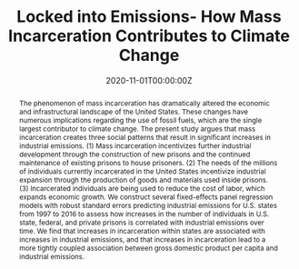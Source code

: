 ---
abstract: The phenomenon of mass incarceration has dramatically altered the economic and infrastructural landscape of the United States. These changes have numerous implications regarding the use of fossil fuels, which are the single largest contributor to climate change. The present study argues that mass incarceration creates three social patterns that result in significant increases in industrial emissions. (1) Mass incarceration incentivizes further industrial development through the construction of new prisons and the continued maintenance of existing prisons to house prisoners. (2) The needs of the millions of individuals currently incarcerated in the United States incentivize industrial expansion through the production of goods and materials used inside prisons. (3) Incarcerated individuals are being used to reduce the cost of labor, which expands economic growth. We construct several fixed-effects panel regression models with robust standard errors predicting industrial emissions for U.S. states from 1997 to 2016 to assess how increases in the number of individuals in U.S. state, federal, and private prisons is correlated with industrial emissions over time. We find that increases in incarceration within states are associated with increases in industrial emissions, and that increases in incarceration lead to a more tightly coupled association between gross domestic product per capita and industrial emissions.
authors:
- Julius Alexander McGee
- Patrick Trent Greiner
- Carl Appleton
date: "2020-11-01T00:00:00Z"
doi: "https://doi.org/10.1177/2329496520974006"
featured: true
image:
  caption: 'Figure 1: [**As more people are incarcerated growing the economy becomes more carbon intensive**](https://journals.sagepub.com/doi/full/10.1177/2329496520974006)'
  focal_point: ""
  preview_only: false
projects: []
publication: '*Social Currents*'
publication_short: ""
publication_types:
- "2"
publishDate: "2017-01-01T00:00:00Z"
slides: ""
summary: Increases in incarceration within states are associated with increases in industrial emissions, and that increases in incarceration lead to a more tightly coupled association between gross domestic product per capita and industrial emissions.
tags:
- Mass Incarceration
- Decoupling
- Historical Inequality
- Racial Inequality
title: Locked into Emissions- How Mass Incarceration Contributes to Climate Change
#url_code: ""
#url_dataset: ""
url_pdf: /files/prisons.pdf
#url_poster: ""
url_project: ""
#url_slides: ""
#url_source: ""
#url_video: ""
---